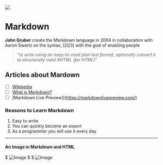 ![](https://markdownmonster.west-wind.com/images/markdown_icon.png)
# Markdown
 **John Gruber** create the Markdown language in 2004 in collaboration with Aaron Swartz on the syntax, [2][3] with the goal of enabling people 
 > "_to write using an easy-to-read plan text format, optionally convert it to structurally valid XHTML (for HTML)_"
 ## Articles about Mardown 
 - [ ] [Wikipedia](https://en.wikipedia.org/wiki/Markdown)
 - [ ] [What is Markdown?](http://kirkstrobeck.github.io/whatismarkdown.com/)
 - [ ] [Markdown Live Preview])(https://markdownlivepreview.com/)
 ### Reasons to Learn Markdown
 1. Easy to write
 2. You can quickly become an export
 3. As a programmer you will use it every day

--- 

#### An Image in Markdown and HTML
$ ![Image](Icon-pictures.png "icon")
$ 
$ <img alt="Image" title="icon" src="Icon-pictures.png" />